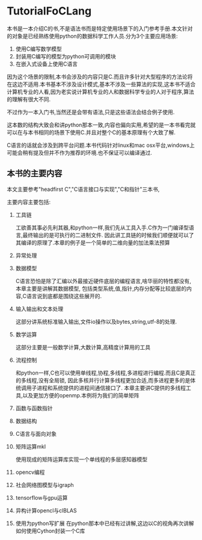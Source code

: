 # TutorialFoCLang

本书是一本介绍C的书,不是语法书而是特定使用场景下的入门参考手册.本文针对的对象是已经熟练使用python的数据科学工作人员.分为3个主要应用场景:

1. 使用C编写数学模型
2. 封装用C编写的模型为python可调用的模块
3. 在嵌入式设备上使用C语言

因为这个场景的限制,本书会涉及的内容只是C.而且许多针对大型程序的方法论将在这边不适用.本书基本不涉及设计模式,基本不涉及一些算法的实现,这本书不适合计算机专业的人看,因为老实说计算机专业的人和数据科学专业的人对于程序,算法的理解有很大不同.

不过作为一本入门书,当然还是会带有语法,只是这些语法会结合例子使用.

这本数的结构大致会和讲python那本一致,内容也偏向实用,希望的是一本书看完就可以在与本书相同的场景下使用C.并且对整个C的基本原理有个大致了解.

C语言的话就会涉及到跨平台问题.本书代码针对linux和mac osx平台,windows上可能会稍有提及但并不作为推荐的环境.也不保证可以编译通过.

## 本书的主要内容

本文主要参考"headfirst C","C语言接口与实现","C和指针"三本书,


主要内容主要包括:

1. 工具链
    
    工欲善其事必先利其器,和python一样,我们先从工具入手.C作为一门编译型语言,最终输出的是可执行的二进制文件.
    因此讲工具链的时候我们顺便就可以了其编译的原理了.本章的例子是一个简单的二维向量的加法乘法预算

2. 异常处理

3. 数据模型

    C语言恐怕是除了汇编以外最接近硬件底层的编程语言,啥华丽的特性都没有,本章主要是讲解其数据模型,
    包括类型系统,值,指针,内存分配等比较底层的内容,C语言说到底都是围绕这些展开的.

4. 输入输出和文本处理

    这部分讲系统标准输入输出,文件io操作以及bytes,string,utf-8的处理.

5. 数学运算

    这部分主要是一般数学计算,大数计算,高精度计算用的工具


6. 流程控制

    和python一样,C也可以使用单线程,协程,多线程,多进程进行编程.而且C是真正的多线程,没有全局锁,
    因此多核并行计算多线程更加合适,而多进程更多的是体统调用子进程和系统提供的进程间通信接口了.
    本章主要讲C提供的多线程工具,以及更加方便的openmp.本例将为我们的简单矩阵

7. 函数与函数指针

8. 数据结构

9. C语言与面向对象

9. 矩阵运算mkl

    使用现成的矩阵运算库实现一个单线程的多层感知器模型
    
10. opencv编程
9. 社会网络图模型与igraph
10. tensorflow与gpu运算
11. 异构计算opencl与clBLAS
12. 使用为python写扩展
    在python那本中已经有过讲解,这边以C的视角再次讲解如何使用Cython封装一个C库